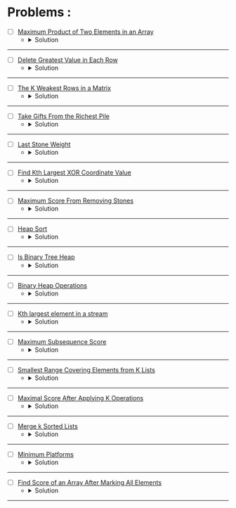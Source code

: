 # Problems :

* [ ] [Maximum Product of Two Elements in an Array](https://leetcode.com/problems/maximum-product-of-two-elements-in-an-array/description/) 
    * <details>
        <summary> Solution </summary>

        ```c++
            class Solution {
                pair<int,int> TwoMax(priority_queue<int>&big){
                    int firstMax = big.top();
                    big.pop();
                    int secondMax = big.top();
                    return {firstMax, secondMax};
                }
            public:
                int maxProduct(vector<int>& nums) {
                    priority_queue<int> big;
                    for(auto &it: nums)big.push(it);

                    pair<int,int>twomax = TwoMax(big);
                    return (twomax.first - 1) * (twomax.second - 1);
                }
            };
        
    </details>

---

* [ ] [Delete Greatest Value in Each Row](https://leetcode.com/problems/delete-greatest-value-in-each-row/description/) 
    * <details>
        <summary> Solution </summary>

        ```c++
            class Solution {
            public:
                int deleteGreatestValue(vector<vector<int>>& grid) {

                    int n = (int)grid.size();
                    int m = (int)grid[0].size();
                    int ans = 0;
                    vector<int>_max(m, 0);
                    for(int i = 0; i < n;i++){
                        priority_queue<int> big;
                        for(int j = 0; j < m;j++){
                            big.push(grid[i][j]);
                        }
                        int idx = m - 1;
                        while(!big.empty()){
                            _max[idx] = max(_max[idx], big.top());
                            --idx;
                            big.pop();
                        }
                    }

                    for(auto &it: _max)ans += it;

                    return ans;
                }
            };
        
    </details>

---


* [ ] [The K Weakest Rows in a Matrix](https://leetcode.com/problems/the-k-weakest-rows-in-a-matrix/description/) 
    * <details>
        <summary> Solution </summary>

        ```c++
            class Solution {
            public:
                vector<int> kWeakestRows(vector<vector<int>>& mat, int k) {
                    priority_queue<pair<int,int>, vector<pair<int,int>>, greater<pair<int,int>>>big;
                    for(int i = 0; i < mat.size();i++){
                        int cnt = 0;
                        for(int j = 0; j < mat[i].size();j++){
                            cnt += mat[i][j];
                        }
                        big.push({cnt, i});
                    }
                    vector<int>ans;
                    while(k--){
                        ans.push_back(big.top().second);
                        big.pop();
                    }
                    return ans;
                }
            };
        
    </details>

---


* [ ] [Take Gifts From the Richest Pile](https://leetcode.com/problems/take-gifts-from-the-richest-pile/description/) 
    * <details>
        <summary> Solution </summary>

        ```c++
            class Solution {
            public:
                long long pickGifts(vector<int>& gifts, int k) {

                    long long ans = 0;
                    priority_queue<int>big;
                    for(auto &it: gifts)big.push(it);
                    while(!big.empty() && k--){
                        int remove = big.top();
                        big.pop();
                        int x = sqrt(remove);
                        big.push(x);
                    }

                    while(!big.empty()){
                        ans += big.top();
                        big.pop();
                    }

                    return ans;
                }
            };
        
    </details>

---


* [ ] [Last Stone Weight](https://leetcode.com/problems/last-stone-weight/description/) 
    * <details>
        <summary> Solution </summary>

        ```c++
            class Solution {
            public:
                int lastStoneWeight(vector<int>& stones) {
                    priority_queue<int>big;
                    for(auto &it: stones)big.push(it);
                    while(big.size() > 1){
                        int y = big.top();
                        big.pop();
                        int x = big.top();
                        big.pop();
                        y -= x;
                        big.push(y);
                    }
                    return big.top();
                }
            };
        
    </details>

---


* [ ] [Find Kth Largest XOR Coordinate Value](https://leetcode.com/problems/find-kth-largest-xor-coordinate-value/description/) 
    * <details>
        <summary> Solution </summary>

        ```c++
            class Solution {
            public:
                int kthLargestValue(vector<vector<int>>& matrix, int k) {
                    priority_queue<int>big;
                    int m = matrix.size();
                    int n = matrix[0].size();
                    int xor_ = 0;
                    vector<vector<int>>xorPre(m + 2, vector<int>(n + 2));
                    for(int i = 0; i < m;i++){
                        for(int j = 0; j < n;j++){
                            xorPre[i + 1][j + 1] = ((xorPre[i][j + 1] ^ xorPre[i + 1][j]) ^ xorPre[i][j]);
                            xorPre[i + 1][j + 1] ^= matrix[i][j];
                            big.push(xorPre[i + 1][j + 1]);
                        }
                    }
                    while(k > 1 && --k)big.pop();
                    return big.top();
                }
            };
        
    </details>

---


* [ ] [Maximum Score From Removing Stones](https://leetcode.com/problems/maximum-score-from-removing-stones/description/) 
    * <details>
        <summary> Solution </summary>

        ```c++
            class Solution {
            public:
                int maximumScore(int a, int b, int c) {
                    priority_queue<int>big;
                    big.push(a); big.push(b); big.push(c);
                    int ans = 0;
                    while(!big.empty() && big.size() > 1){
                        int aa = big.top();
                        big.pop();
                        int bb = big.top();
                        big.pop();
                        ++ans;
                        --aa; --bb;
                        if(aa)big.push(aa);
                        if(bb)big.push(bb);
                    }

                    return ans;
                }
            };
        
    </details>

---




* [ ] [Heap Sort](https://www.geeksforgeeks.org/problems/heap-sort/1?page=1&category=Heap&sortBy=submissions) 
    * <details>
        <summary> Solution </summary>

        ```c++
            //{ Driver Code Starts
            // C++ program for implementation of Heap Sort
            #include <bits/stdc++.h>
            using namespace std;


            // } Driver Code Ends
            // The functions should be written in a way that array become sorted 
            // in increasing order when heapSort() is called.

            class Solution
            {
                public:
                //Heapify function to maintain heap property.
                void heapify(int arr[], int n, int i)  
                {
                    // Your Code Here
                    int idx = i;
                    int left = 2 * i + 1;
                    int right = 2 * i + 2;
                    if(left < n && arr[i] < arr[left])
                        i = left;
                    if(right < n && arr[i] < arr[right])
                        i = right;
                    if(i != idx) {
                        swap(arr[i], arr[idx]);
                        heapify(arr, n, i);
                    }
                
                }

                public:
                //Function to build a Heap from array.
                void buildHeap(int arr[], int n)  
                { 
                    // Your Code Here
                    for(int i = n - 1; i >= 0;i--)
                        heapify(arr, n, i);
                }

                
                public:
                //Function to sort an array using Heap Sort.
                void heapSort(int arr[], int n)
                {
                    //code here
                    buildHeap(arr, n);
                    for(int i = 0; i < n;i++) {
                        swap(arr[0], arr[n - i - 1]);
                        heapify(arr, n - i - 1, 0);
                    }
                    
                }
            };




            //{ Driver Code Starts.

            /* Function to print an array */
            void printArray(int arr[], int size)
            {
                int i;
                for (i=0; i < size; i++)
                    printf("%d ", arr[i]);
                printf("\n");
            }

            // Driver program to test above functions
            int main()
            {
                int arr[1000000],n,T,i;
                scanf("%d",&T);
                while(T--){
                scanf("%d",&n);
                for(i=0;i<n;i++)
                scanf("%d",&arr[i]);
                Solution ob;
                ob.heapSort(arr, n);
                printArray(arr, n);
                }
                return 0;
            }

            // } Driver Code Ends
        
    </details>

---



* [ ] [Is Binary Tree Heap](https://www.geeksforgeeks.org/problems/is-binary-tree-heap/1?page=1&category=Heap&sortBy=submissions) 
    * <details>
        <summary> Solution </summary>

        ```c++
            //{ Driver Code Starts
            #include <bits/stdc++.h>
            using namespace std;

            // Tree Node
            struct Node {
                int data;
                Node *left;
                Node *right;

                Node(int val) {
                    data = val;
                    left = right = NULL;
                }
            };

            // Function to Build Tree
            Node *buildTree(string str) {
                // Corner Case
                if (str.length() == 0 || str[0] == 'N') return NULL;

                // Creating vector of strings from input
                // string after spliting by space
                vector<string> ip;

                istringstream iss(str);
                for (string str; iss >> str;) ip.push_back(str);

                // Create the root of the tree
                Node *root = new Node(stoi(ip[0]));

                // Push the root to the queue
                queue<Node *> queue;
                queue.push(root);

                // Starting from the second element
                int i = 1;
                while (!queue.empty() && i < ip.size()) {

                    // Get and remove the front of the queue
                    Node *currNode = queue.front();
                    queue.pop();

                    // Get the current Node's value from the string
                    string currVal = ip[i];

                    // If the left child is not null
                    if (currVal != "N") {

                        // Create the left child for the current Node
                        currNode->left = new Node(stoi(currVal));

                        // Push it to the queue
                        queue.push(currNode->left);
                    }

                    // For the right child
                    i++;
                    if (i >= ip.size()) break;
                    currVal = ip[i];

                    // If the right child is not null
                    if (currVal != "N") {

                        // Create the right child for the current Node
                        currNode->right = new Node(stoi(currVal));

                        // Push it to the queue
                        queue.push(currNode->right);
                    }
                    i++;
                }

                return root;
            }


            // } Driver Code Ends
            // User Function template for C++

            // Structure of node
            /*struct Node {
                int data;
                Node *left;
                Node *right;

                Node(int val) {
                    data = val;
                    left = right = NULL;
                }
            };*/

            class Solution {
                bool isComplete(Node* tree, vector<int>& arr) {
                    queue<Node*> levelOrder;
                    levelOrder.push(tree);
                    while(levelOrder.front() != nullptr) {
                        Node* temp = levelOrder.front();
                        levelOrder.push(temp->left);
                        levelOrder.push(temp->right);
                        arr.push_back(temp->data);
                        levelOrder.pop();
                    }
                    while(!levelOrder.empty() && levelOrder.front() == nullptr)
                        levelOrder.pop();
                    return levelOrder.empty();
                }
            public:
                bool isHeap(struct Node* tree) {
                    // code here
                    vector<int> arr;
                    bool isBinaryHeap = isComplete(tree, arr);
                    int n = arr.size();
                    for(int i = 0; i < n;i++) {
                        int left = 2 * i + 1;
                        int right = 2 * i + 2;
                        if(left < n && arr[i] < arr[left])
                            isBinaryHeap = false;
                        if(right < n && arr[i] < arr[right])
                            isBinaryHeap = false;
                    }
                    return isBinaryHeap;
                }
            };

            //{ Driver Code Starts.

            int main() {
                int tc;
                scanf("%d ", &tc);
                while (tc--) {
                    string treeString;
                    getline(cin, treeString);
                    Solution ob;
                    Node *root = buildTree(treeString);
                    if (ob.isHeap(root))
                        cout << 1 << endl;
                    else
                        cout << 0 << endl;
                }

                return 0;
            }
            // } Driver Code Ends
        
    </details>

---





* [ ] [Binary Heap Operations](https://www.geeksforgeeks.org/problems/operations-on-binary-min-heap/1?page=1&category=Heap&sortBy=submissions) 
    * <details>
        <summary> Solution </summary>

        ```c++
            //{ Driver Code Starts
            // Initial Template for C++

            #include <bits/stdc++.h>
            using namespace std;
            typedef long long int ll;

            // Structure for Min Heap
            struct MinHeap {
                int *harr;
                int capacity;
                int heap_size;

                // Constructor for Min Heap
                MinHeap(int c) {
                    heap_size = 0;
                    capacity = c;
                    harr = new int[c];
                }

                ~MinHeap() { delete[] harr; }

                int parent(int i) { return (i - 1) / 2; }

                int left(int i) { return (2 * i + 1); }

                int right(int i) { return (2 * i + 2); }

                void MinHeapify(int); // Implemented in user editor
                int extractMin();
                void decreaseKey(int i, int new_val);
                void deleteKey(int i);
                void insertKey(int k);
            };

            // Position this line where user code will be pasted.

            // Driver code
            int main() {
                int t;
                cin >> t;

                while (t--) {
                    ll a;
                    cin >> a;
                    MinHeap h(a);
                    for (ll i = 0; i < a; i++) {
                        int c;
                        int n;
                        cin >> c;
                        if (c == 1) {
                            cin >> n;

                            h.insertKey(n);
                        }
                        if (c == 2) {
                            cin >> n;
                            h.deleteKey(n);
                        }
                        if (c == 3) {
                            cout << h.extractMin() << " ";
                        }
                    }
                    cout << endl;
                    // delete h.harr;
                    h.harr = NULL;
                }
                return 0;
            }

            // } Driver Code Ends


            /*The structure of the class is
            struct MinHeap
            {
                int *harr;
                int capacity, heap_size;
                MinHeap(int cap) {heap_size = 0; capacity = cap; harr = new int[cap];}
                int extractMin();
                void deleteKey(int i);
                void insertKey(int k);
                int parent(int i);
                int left(int i);
                int right(int i);
            };*/



            //Function to extract minimum value in heap and then to store 
            //next minimum value at first index.
            int MinHeap::extractMin() 
            {
                // Your code here
                if(heap_size == 0)
                    return -1;
                swap(harr[0], harr[heap_size - 1]);
                this->heap_size -= 1;
                this->MinHeapify(0);
                return harr[heap_size];
            }

            //Function to delete a key at ith index.
            void MinHeap::deleteKey(int i)
            {
                // Your code here
                if(i >= heap_size)
                    return;
                swap(harr[i], harr[heap_size - 1]);
                this->heap_size -= 1;
                this->MinHeapify(i);
                this->decreaseKey(i, harr[i]);
                
            }

            //Function to insert a value in Heap.
            void MinHeap::insertKey(int k) 
            {
                // Your code here
                this->heap_size += 1;
                this->decreaseKey(heap_size - 1, k);
            }

            //Function to change value at ith index and store that value at first index.
            void MinHeap::decreaseKey(int i, int new_val) 
            {
                harr[i] = new_val;
                while (i != 0 && harr[parent(i)] > harr[i]) {
                    swap(harr[i], harr[parent(i)]);
                    i = parent(i);
                }
            }

            /* You may call below MinHeapify function in
            above codes. Please do not delete this code
            if you are not writing your own MinHeapify */
            void MinHeap::MinHeapify(int i) 
            {
                int l = left(i);
                int r = right(i);
                int smallest = i;
                if (l < heap_size && harr[l] < harr[i]) smallest = l;
                if (r < heap_size && harr[r] < harr[smallest]) smallest = r;
                if (smallest != i) {
                    swap(harr[i], harr[smallest]);
                    MinHeapify(smallest);
                }
            }
        
    </details>

---




* [ ] [Kth largest element in a stream](https://www.geeksforgeeks.org/problems/kth-largest-element-in-a-stream2220/1?page=1&category=Heap&sortBy=submissions) 
    * <details>
        <summary> Solution </summary>

        ```c++
            //{ Driver Code Starts
            #include <bits/stdc++.h>
            using namespace std;

            // } Driver Code Ends
            class Solution {
            public:
                vector<int> kthLargest(int k, int arr[], int n) {
                    // code here
                    vector<int> res;
                    priority_queue<int, vector<int>, greater<int>> Klargest;
                    for(int i = 0; i < n;i++) {
                        Klargest.push(arr[i]);
                        if(Klargest.size() > k)
                            Klargest.pop();
                        if(Klargest.size() < k)
                            res.push_back(-1);
                        else
                            res.push_back(Klargest.top());
                    }
                    return res;
                }
            };

            //{ Driver Code Starts.
            int main() {
                int t;
                cin >> t;
                while (t--) {
                    int k,n;
                    cin>>k>>n;
                    int arr[n];
                    for(int i=0; i<n; i++)
                        cin>>arr[i];

                    Solution ob;
                    vector<int> v = ob.kthLargest(k,arr,n);
                    for(int i : v)
                        cout<<i<<" ";
                    cout<<endl;
                }
                return 0;
            }
            // } Driver Code Ends
        
    </details>

---



* [ ] [Maximum Subsequence Score](https://leetcode.com/problems/maximum-subsequence-score/description/) 
    * <details>
        <summary> Solution </summary>

        ```c++
            class Solution {
            public:
                long long maxScore(vector<int>& nums1, vector<int>& nums2, int k) {
                    int n = nums1.size();
                    long long res = 0, sum = 0;
                    vector<pair<int, int>> v;
                    priority_queue<int, vector<int>, greater<int>> pq;
                    for(int i = 0; i < n;i++) 
                        v.push_back({nums2[i], nums1[i]});
                    sort(v.rbegin(), v.rend());
                    for(int i = 0; i < k;i++) {
                        sum += v[i].second;
                        pq.push(v[i].second);
                    }
                    res = 1ll*v[k - 1].first * sum;
                    for(int i = k; i < n;i++) {
                        sum -= pq.top();
                        sum += v[i].second;
                        pq.pop();
                        pq.push(v[i].second);
                        res = max(res, 1ll*v[i].first * sum);
                    }
                    return res;
                }
            };
                    
    </details>

---


* [ ] [Smallest Range Covering Elements from K Lists](https://leetcode.com/problems/smallest-range-covering-elements-from-k-lists/description/) 
    * <details>
        <summary> Solution </summary>

        ```c++
            class Solution {
            public:
                vector<int> smallestRange(vector<vector<int>>& nums) {
                    int n = nums.size(), mx = INT_MIN;
                    int left = 0, right = INT_MAX, smallestLen = INT_MAX;
                    priority_queue<pair<int, pair<int, int>>, vector<pair<int, pair<int, int>>>, 
                                        greater<pair<int, pair<int, int>>>> pq;
                    for(int i = 0; i < n;i++) {
                        mx = max(mx, nums[i][0]);
                        pq.push({nums[i][0], {i, 0}});
                    }
                    while(!pq.empty()) {
                        auto smallest = pq.top();
                        pq.pop();
                        int len = mx - smallest.first;
                        if(len < smallestLen) {
                            smallestLen = len;
                            left = smallest.first;
                            right = mx;
                        }
                        if(smallest.second.second == (nums[smallest.second.first].size() - 1)) break;
                        int val = nums[smallest.second.first][smallest.second.second + 1];
                        pq.push({val, {smallest.second.first, smallest.second.second + 1}});
                        mx = max(mx, val);
                    }
                    return {left, right};
                }
            };
                    
    </details>

---



* [ ] [Maximal Score After Applying K Operations](https://leetcode.com/problems/maximal-score-after-applying-k-operations/description/) 
    * <details>
        <summary> Solution </summary>

        ```c++
            class Solution {
            public:
                long long maxKelements(vector<int>& nums, int k) {
                    long long res = 0;
                    priority_queue<int> pq;
                    for(auto &it: nums) pq.push(it);
                    while(!pq.empty() && k > 0) {
                        int val = pq.top();
                        pq.pop();
                        res += val;
                        pq.push((val / 3) + (val % 3 != 0));
                        k -= 1;
                    }
                    return res;
                }
            };
                    
    </details>

---





* [ ] [Merge k Sorted Lists](https://leetcode.com/problems/merge-k-sorted-lists/description/) 
    * <details>
        <summary> Solution </summary>

        ```c++
            /**
            * Definition for singly-linked list.
            * struct ListNode {
            *     int val;
            *     ListNode *next;
            *     ListNode() : val(0), next(nullptr) {}
            *     ListNode(int x) : val(x), next(nullptr) {}
            *     ListNode(int x, ListNode *next) : val(x), next(next) {}
            * };
            */
            class Solution {
            public:
                ListNode* mergeKLists(vector<ListNode*>& lists) {
                    ListNode* head = nullptr, *temp = nullptr;
                    priority_queue<pair<int, ListNode*>, vector<pair<int, ListNode*>>, greater<>> heap;
                    for(auto &node: lists) {
                        if(node != nullptr)
                            heap.push({node->val, node});
                    }
                    while(!heap.empty()) {
                        auto [val, node] = heap.top();
                        heap.pop();
                        if(head == nullptr)
                            head = temp = node;
                        else {
                            temp->next = node;
                            temp = temp->next;
                        }
                        node = node->next;
                        if(node != nullptr)
                            heap.push({node->val, node});
                    }
                    return head;
                }
            };
                    
    </details>

---




* [ ] [Minimum Platforms](https://www.geeksforgeeks.org/problems/minimum-platforms-1587115620/1?page=1&company=Microsoft&sortBy=submissions) 
    * <details>
        <summary> Solution </summary>

        ```c++
            class Solution {
                vector<pair<int, int>> ConvertInputToSeconds(vector<int>& arr, vector<int>& dep) {
                    int sz = arr.size();
                    vector<pair<int, int>> Conversion;
                    for(int i = 0; i < sz;i++)
                        Conversion.push_back({arr[i], dep[i]});
                    sort(Conversion.begin(), Conversion.end());
                    return Conversion;
                }
            public:
                // Function to find the minimum number of platforms required at the
                // railway station such that no train waits.
                int findPlatform(vector<int>& arr, vector<int>& dep) {
                    // Your code here
                    int res = 0;
                    vector<pair<int, int>> arrivalAndDeparture = ConvertInputToSeconds(arr, dep);
                    priority_queue<pair<int, int>, vector<pair<int, int>>, greater<>> maxTrains;
                    for(auto &times: arrivalAndDeparture) {
                        int arrive = times.first;
                        int departure = times.second;
                        while(!maxTrains.empty()) {
                            int curDeparture = maxTrains.top().first;
                            int curArrive = maxTrains.top().second;
                            if(arrive > curDeparture) {
                                maxTrains.pop();
                            }
                            else break;
                        }
                        maxTrains.push({departure, arrive});
                        res = max(res, (int)maxTrains.size());
                    }
                    return res;
                }
            };
                    
    </details>

---




* [ ] [Find Score of an Array After Marking All Elements](https://leetcode.com/problems/find-score-of-an-array-after-marking-all-elements/description/) 
    * <details>
        <summary> Solution </summary>

        ```c++
            class Solution {
            public:
                long long findScore(vector<int>& nums) {
                    int n = nums.size();
                    long long score = 0;
                    unordered_set<int> vis;
                    priority_queue<pair<int, int>, vector<pair<int, int>>, greater<>> pq;
                    for(int i = 0; i < n;i++)
                        pq.push(make_pair(nums[i], i));
                    while(!pq.empty()) {
                        while(!pq.empty() && vis.count(pq.top().second) == true)
                            pq.pop();
                        if(!pq.empty()) {
                            auto [val, index] = pq.top();
                            pq.pop();
                            score += val;
                            vis.insert(index + 1);
                            vis.insert(index - 1);
                        }
                    }
                    return score;
                }
            };
                    
    </details>

---